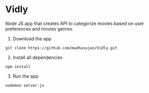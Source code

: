 # Vidly

Node JS app that creates API to categorize movies based on user preferences and movies genres. 

1. Download the app 

````
git clone https://github.com/madhusujan/Vidly.git

````

2. Install all dependencies

````
npm install
````

3. Run the app 


````
nodemon server.js 
````

